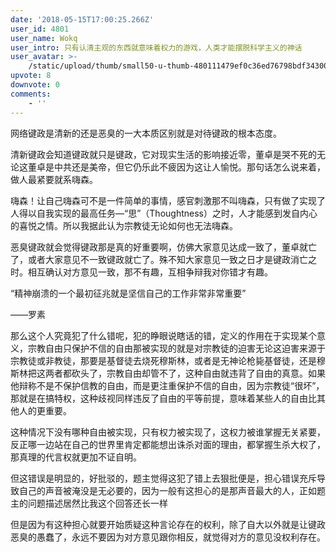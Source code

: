 ```yaml
---
date: '2018-05-15T17:00:25.266Z'
user_id: 4801
user_name: Wokq
user_intro: 只有认清主观的东西就意味着权力的游戏，人类才能摆脱科学主义的神话
user_avatar: >-
    /static/upload/thumb/small50-u-thumb-480111479ef0c36ed76798bdf34300c8588afa7ab3df.png
upvote: 8
downvote: 0
comments:
    - ''
---
```


网络键政是清新的还是恶臭的一大本质区别就是对待键政的根本态度。

清新键政会知道键政就只是键政，它对现实生活的影响接近零，董卓是哭不死的无论这董卓是中共还是美帝，但它仍乐此不疲因为这让人愉悦。那句话怎么说来着，做人最紧要就系嗨森。

嗨森！让自己嗨森可不是一件简单的事情，感官刺激那不叫嗨森，只有做了实现了人得以自我实现的最高任务—“思”（Thoughtness）之时，人才能感到发自内心的喜悦之情。所以我据此认为宗教徒无论如何也无法嗨森。

恶臭键政就会觉得键政那是真的好重要啊，仿佛大家意见达成一致了，董卓就亡了，或者大家意见不一致键政就亡了。殊不知大家意见一致之日才是键政消亡之时。相互确认对方意见一致，那不有趣，互相争辩我对你错才有趣。

“精神崩溃的一个最初征兆就是坚信自己的工作非常非常重要”

——罗素

那么这个人究竟犯了什么错呢，犯的睁眼说瞎话的错，定义的作用在于实现某个意义，宗教自由只保护不信的自由那被实现的就是对宗教徒的迫害无论这迫害来源于宗教徒或非教徒，那要是基督徒去烧死穆斯林，或者是无神论枪毙基督徒，还是穆斯林把这两者都砍头了，宗教自由却管不了，这种自由就违背了自由的真意。如果他辩称不是不保护信教的自由，而是更注重保护不信的自由，因为宗教徒“很坏”，那就是在搞特权，这种歧视同样违反了自由的平等前提，意味着某些人的自由比其他人的更重要。

这种情况下没有哪种自由被实现，只有权力被实现了，这权力被谁掌握无关紧要，反正哪一边站在自己的世界里肯定都能想出诛杀对面的理由，都掌握生杀大权了，那真理的代言权就更加不证自明。

但这错误是明显的，好批驳的，题主觉得这犯了错上去狠批便是，担心错误充斥导致自己的声音被淹没是无必要的，因为一般有这担心的是那声音最大的人，正如题主的问题描述居然比我这个回答还长一样

但是因为有这种担心就要开始质疑这种言论存在的权利，除了自大以外就是让键政恶臭的愚蠢了，永远不要因为对方意见跟你相反，就觉得对方的意见没权利存在。
